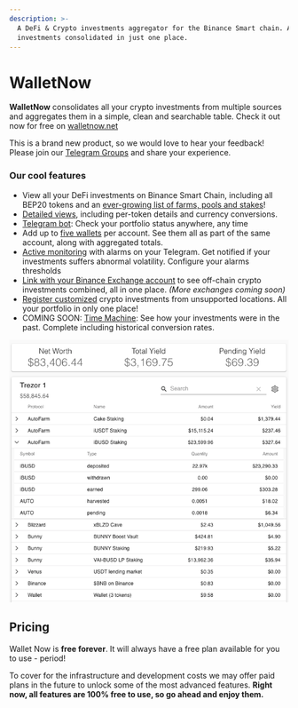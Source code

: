 ```yaml
---
description: >-
  A DeFi & Crypto investments aggregator for the Binance Smart chain. All your
  investments consolidated in just one place.
---
```


# WalletNow

**WalletNow** consolidates all your crypto investments from multiple sources and aggregates them in a simple, clean and searchable table. Check it out now for free on [walletnow.net](https://walletnow.net)

This is a brand new product, so we would love to hear your feedback! Please join our [Telegram Groups](stay-tuned.md) and share your experience.

### Our cool features

* View all your DeFi investments on Binance Smart Chain, including all BEP20 tokens and an [ever-growing list of farms, pools and stakes](supported-sources.md)!
* [Detailed views](features/detailed-token-data.md), including per-token details and currency conversions.
* [Telegram bot](features/telegram-bot.md): Check your portfolio status anywhere, any time
* Add up to [five wallets](features/multiple-wallets.md) per account. See them all as part of the same account, along with aggregated totals.
* [Active monitoring](features/active-monitoring.md) with alarms on your Telegram. Get notified if your investments suffers abnormal volatility. Configure your alarms thresholds
* [Link with your Binance Exchange account](features/binance-exchange-integration.md) to see off-chain crypto investments combined, all in one place. _\(More exchanges coming soon\)_
* [Register customized](features/custom-investments.md) crypto investments from unsupported locations. All your portfolio in only one place!
* COMING SOON: [Time Machine](coming-soon/time-machine.md): See how your investments were in the past. Complete including historical conversion rates.

![](.gitbook/assets/accountview%20%281%29.png)

## Pricing

Wallet Now is **free forever**. It will always have a free plan available for you to use - period!

To cover for the infrastructure and development costs we may offer paid plans in the future to unlock some of the most advanced features. **Right now, all features are 100% free to use, so go ahead and enjoy them.**

